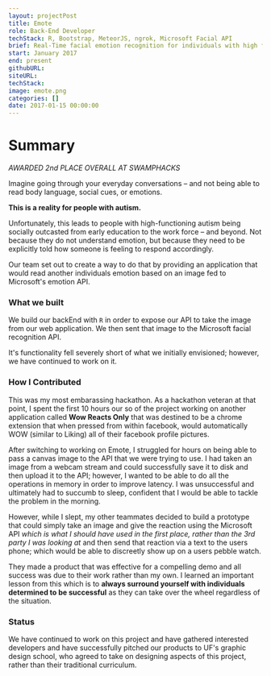 ```yaml
---
layout: projectPost
title: Emote
role: Back-End Developer
techStack: R, Bootstrap, MeteorJS, ngrok, Microsoft Facial API
brief: Real-Time facial emotion recognition for individuals with high functioning autism.
start: January 2017
end: present
githubURL: 
siteURL: 
techStack: 
image: emote.png
categories: []
date: 2017-01-15 00:00:00
---
```


# Summary

*AWARDED 2nd PLACE OVERALL AT SWAMPHACKS*

Imagine going through your everyday conversations – and not being able to read body language, social cues, or emotions.

**This is a reality for people with autism.**

Unfortunately, this leads to people with high-functioning autism being socially outcasted from early education to the work force – and beyond. Not because they do not understand emotion, but because they need to be explicitly told how someone is feeling to respond accordingly.

Our team set out to create a way to do that by providing an application that would read another individuals emotion based on an image fed to Microsoft's emotion API.

### What we built

We build our backEnd with `R` in order to expose our API to take the image from our web application. We then sent that image to the Microsoft facial recognition API. 

It's functionality fell severely short of what we initially envisioned; however, we have continued to work on it.

### How I Contributed

This was my most embarassing hackathon. As a hackathon veteran at that point, I spent the first 10 hours our so of the project working on another application called **Wow Reacts Only** that was destined to be a chrome extension that when pressed from within facebook, would automatically WOW (similar to Liking) all of their facebook profile pictures. 

After switching to working on Emote, I struggled for hours on being able to pass a canvas image to the API that we were trying to use. I had taken an image from a webcam stream and could successfully save it to disk and then upload it to the API; however, I wanted to be able to do all the operations in memory in order to improve latency. I was unsuccessful and ultimately had to succumb to sleep, confident that I would be able to tackle the problem in the morning.

However, while I slept, my other teammates decided to build a prototype that could simply take an image and give the reaction using the Microsoft API *which is what I should have used in the first place, rather than the 3rd party I was looking at* and then send that reaction via a text to the users phone; which would be able to discreetly show up on a users pebble watch. 

They made a product that was effective for a compelling demo and all success was due to their work rather than my own. I learned an important lesson from this which is to **always surround yourself with individuals determined to be successful** as they can take over the wheel regardless of the situation.

### Status

We have continued to work on this project and have gathered interested developers and have successfully pitched our products to UF's graphic design school, who agreed to take on designing aspects of this project, rather than their traditional curriculum.

